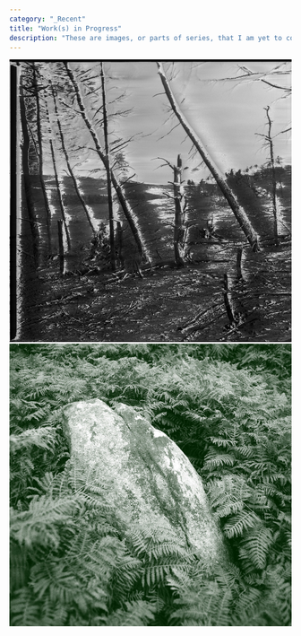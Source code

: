 ```yaml
---
category: "_Recent"
title: "Work(s) in Progress"
description: "These are images, or parts of series, that I am yet to complete."
---
```

![XfNgdcbdMT0hEGSQXLHq.jpg](./XfNgdcbdMT0hEGSQXLHq.jpg)
![uueVLvzaYeGFnrDwf4sQ.jpg](./uueVLvzaYeGFnrDwf4sQ.jpg)
